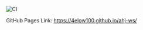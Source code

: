 ![CI](https://github.com/4elow100/ahj-ws/actions/workflows/web.yml/badge.svg)

GitHub Pages Link: https://4elow100.github.io/ahj-ws/